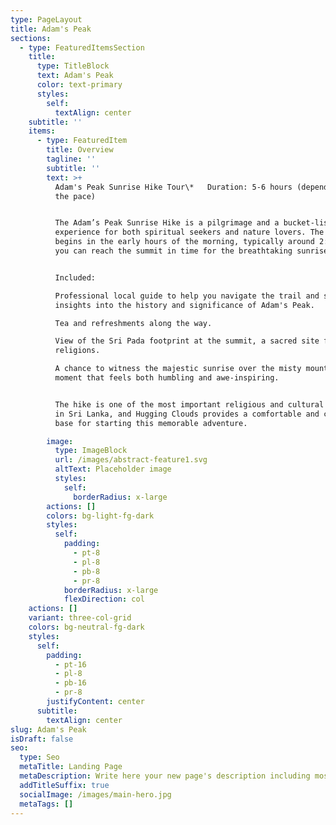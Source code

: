 ```yaml
---
type: PageLayout
title: Adam's Peak
sections:
  - type: FeaturedItemsSection
    title:
      type: TitleBlock
      text: Adam's Peak
      color: text-primary
      styles:
        self:
          textAlign: center
    subtitle: ''
    items:
      - type: FeaturedItem
        title: Overview
        tagline: ''
        subtitle: ''
        text: >+
          Adam's Peak Sunrise Hike Tour\*   Duration: 5-6 hours (depending on
          the pace)


          The Adam’s Peak Sunrise Hike is a pilgrimage and a bucket-list
          experience for both spiritual seekers and nature lovers. The hike
          begins in the early hours of the morning, typically around 2:00 AM, so
          you can reach the summit in time for the breathtaking sunrise.


          Included:

          Professional local guide to help you navigate the trail and share
          insights into the history and significance of Adam's Peak.

          Tea and refreshments along the way.

          View of the Sri Pada footprint at the summit, a sacred site for many
          religions.

          A chance to witness the majestic sunrise over the misty mountains, a
          moment that feels both humbling and awe-inspiring.


          The hike is one of the most important religious and cultural journeys
          in Sri Lanka, and Hugging Clouds provides a comfortable and convenient
          base for starting this memorable adventure. 

        image:
          type: ImageBlock
          url: /images/abstract-feature1.svg
          altText: Placeholder image
          styles:
            self:
              borderRadius: x-large
        actions: []
        colors: bg-light-fg-dark
        styles:
          self:
            padding:
              - pt-8
              - pl-8
              - pb-8
              - pr-8
            borderRadius: x-large
            flexDirection: col
    actions: []
    variant: three-col-grid
    colors: bg-neutral-fg-dark
    styles:
      self:
        padding:
          - pt-16
          - pl-8
          - pb-16
          - pr-8
        justifyContent: center
      subtitle:
        textAlign: center
slug: Adam's Peak
isDraft: false
seo:
  type: Seo
  metaTitle: Landing Page
  metaDescription: Write here your new page's description including most relevant keywords.
  addTitleSuffix: true
  socialImage: /images/main-hero.jpg
  metaTags: []
---
```

